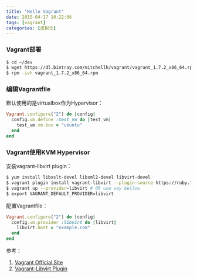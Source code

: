 ```yaml
---
title: "Hello Vagrant"
date: 2015-04-17 10:22:06
tags: [vagrant]
categories: [虚拟化]
---
```


### Vagrant部署

```bash
$ cd ~/dev
$ wget https://dl.bintray.com/mitchellh/vagrant/vagrant_1.7.2_x86_64.rpm
$ rpm -ivh vagrant_1.7.2_x86_64.rpm
```

### 编辑Vagrantfile
默认使用的是virtualbox作为Hypervisor：

```ruby
Vagrant.configure("2") do |config|
  config.vm.define :test_vm do |test_vm|
    test_vm.vm.box = "ubuntu"
  end
end
```


### Vagrant使用KVM Hypervisor
安装vagrant-libvirt plugin：

```bash
$ yum install libxslt-devel libxml2-devel libvirt-devel
$ vagrant plugin install vagrant-libvirt --plugin-source https://ruby.taobao.org/
$ vagrant up --provider=libvirt # OR use way bellow
$ export VAGRANT_DEFAULT_PROVIDER=libvirt
```
配置Vagrantfile：

```ruby
Vagrant.configure("2") do |config|
  config.vm.provider :libvirt do |libvirt|
    libvirt.host = "example.com"
  end
end
```

参考：

1. [Vagrant Official Site][vagrant2]
2. [Vagrant-Libvirt Plugin][vagrant1]

[vagrant1]: https://github.com/pradels/vagrant-libvirt/ "Vagrant-Libvirt"
[vagrant2]: https://docs.vagrantup.com/v2/ "Vagrant Official Site"